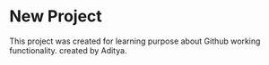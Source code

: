 # New Project
This project was created for learning purpose about Github working functionality.
created by Aditya.